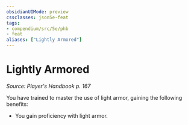 ```yaml
---
obsidianUIMode: preview
cssclasses: json5e-feat
tags:
- compendium/src/5e/phb
- feat
aliases: ["Lightly Armored"]
---
```

# Lightly Armored
*Source: Player's Handbook p. 167*  

You have trained to master the use of light armor, gaining the following benefits:

- You gain proficiency with light armor.